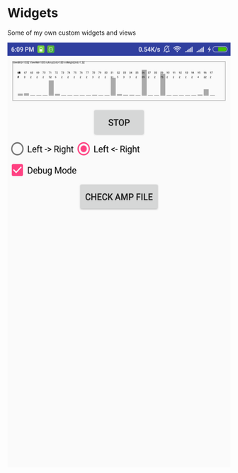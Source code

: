 # Widgets
Some of my own custom widgets and views

<img src="https://github.com/boybeak/Widgets/blob/master/amplitude.png" width=540, height=960/>